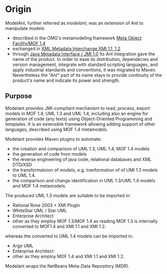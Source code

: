 # Origin

ModelAnt, further referred as *modelant*, was an extension of Ant to manipulate models:
* described in the OMG's metamodeling framework [Meta Object Facility/MOF 1.4](https://www.omg.org/cgi-bin/doc?formal/02-04-03)
* exchanged in [XML Metadata Interchange XMI 1.1, 1.2](https://www.omg.org/cgi-bin/doc?formal/02-01-01)
* through [Java Metadata Interface / JMI 1.0](https://jcp.org/en/jsr/detail?id=40)
Its Ant integration gave the name of the product. In order to ease its distribution, dependecies and version management, integrate with standard scripting languages, and apply industrial 
standards and conventions, it was migrated to Maven. Nevertheless the "Ant" part of its name stays to provide continuity of the product's name and indicate its power and
strength.

Purpose 
-------

Modelant provides JMI-compliant mechanism to read, process, export models in MOF 1.4, UML 1.3 and UML 1.4, including also an engine for generation of code (any texts) using Object-Oriented Programming
and templates. It is an extensible framework allowing adding support of other languages, described using MOF 1.4 metamodels.

Modelant provides Maven plugins to automate:
* the creation and comparison of UML 1.3, UML 1.4, MOF 1.4 models
* the generation of code from models
* the reverse engineering of java code, relational databases and XML DTD/XSD
* the transformatoion of models, e.g. tranformation of of UMl 1.3 models to UML 1.4.
* the comparison and change identification in UML 1.3/UML 1.4 models and MOF 1.4 metamodels.

The produced UML 1.3 models are suitable to be imported in:
* Rational Rose 2003 + XMI Plugin
* WhiteStar UML / Star UML
* Enterprise Architect
* other
as they employ MOF 1.3/MOF 1.4 as reading MOF 1.3 is internally converted to MOF1.4 and XMI 1.1 and XMI 1.2.

whereas the converted to UML 1.4 models can be imported in:
* Argo UML
* Enterprise Architect
* other
as they employ MOF 1.4 and XMI 1.1 and XMI 1.2.

Modelant wraps the NetBeans Meta-Data Repository (MDR).